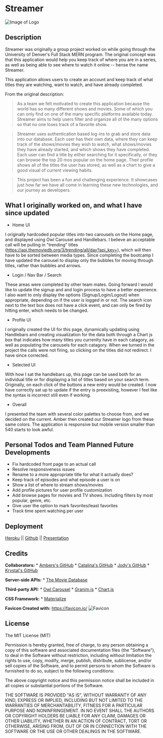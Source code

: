 # Streamer
![Image of Logo](./public/assets/img/streamer-logo.png)

## Description 
Streamer was originally a group project worked on while going through the University of Denver's Full Stack MERN program. The original concept was that this application would help you keep track of where you are in a series, as well as being able to see where to watch it online -- hense the name Streamer. 

This application allows users to create an account and keep track of what titles they are watching, want to watch, and have already completed. 

From the original description: 

>As a team we felt motivated to create this application because the world has so many different shows and movies. 
>Some of which you can only find on one of the many specific platforms available today. Streamer aims to help users filter and organize
>all of the many options so that no one loses track of a favorite show.

>Streamer uses authentication based log-ins to grab and store data into our database. 
>Each user has their own data, where they can keep track of the shows/movies they wish to watch, 
>what shows/movies they have already started, and which shows they have completed.
>Each user can find a title by either searching for it specifically, or they can browse the top 20
>mos popular on the home page. Their profile shows all of the titles the user has stored, as well as a chart to give a good visual
>of current viewing habits.

>This project has been a fun and challenging experience. It showcases just how far we have all come
>in learning these new technologies, and our journey as developers.


## What I originally worked on, and what I have since updated

* Home UI

I originally hardcoded popular titles into two carousels on the Home page, and displayed using Owl Carousel and Handlebars. I believe an acceptable call will be pulling in "trending" titles (https://api.themoviedb.org/3/trending/all/day?api_key=), which will then have to be sorted between media types. Since completing the bootcamp I have updated the carousel to display only the bubbles for moving through titles, rather than bubbles and arrows.

* Login / Nav Bar / Search

These areas were completed by other team mates. Going forward I would like to update the signup and and login process to have a better experience. I also want to only display the options (Signup/Login/Logout) when appropriate, depending on if the user is logged in or not. The search icon next to the text box does not have a click event, and can only be fired by hitting enter, which needs to be changed.

* Profile UI

I originally created the UI for this page, dynamically updating using Handlebars and creating visualization for the data both through a Chart js box that indicates how many titles you currenlty have in each catagory, as well as populating the carousels for each catagory. When we turned in the project the calls were not firing, so clicking on the titles did not redirect. I have since corrected.

* Selected UI

With how I sat the handlebars up, this page can be used both for an individual title or for displaying a list of titles based on your search term. Originally, on each click of the buttons a new entry would be created. I now have correctly sat up to update if the entry is preexisting, however I feel like the syntax is incorrect still even if working.

* Overall

I presented the team with several color palettes to choose from, and we decided on the current. Amber then created our Streamer logo from these same colors. The application is responsive but mobile version smaller than 540 starts to look awful.


## Personal Todos and Team Planned Future Developments

* Fix hardcoded front page to an actual call
* Resolve responsiveness issues
* Rename to a more appropriate title for what it actually does?
* Keep track of episodes and what episode a user is on
* Show a list of where to stream shows/movies
* Add profile pictures for user profile customization
* Add browse pages for movies and TV shows. Including filters by most popular, genre, etc.
* Give user the option to mark favorites/least favorites
* Track time spent watching per user


## Deployment 
[Heroku](https://infinite-cliffs-65236.herokuapp.com/) ||
[Github](https://github.com/kacox1251/Streamer) ||
[Presentation](https://docs.google.com/presentation/d/1UdXNs89kjtn8vqJ2SLocVmhPUWjGqlNWaOq3ye4Sc0A/edit?usp=sharing)


## Credits

__Collaborators:__
    * [Ambers's GitHub](https://github.com/ambernina)
    * [Catalina's GitHub](https://github.com/catalinarose1361)
    * [Jody's GitHub](https://github.com/missjody)
    * [Krystal's GitHub](https://github.com/kacox1251)

__Server-side APIs:__
    * [The Movie Database](https://www.themoviedb.org/)

__Third-party API:__
    * [Owl Carousel](https://owlcarousel2.github.io/OwlCarousel2/)
    * [Granim.js](https://sarcadass.github.io/granim.js/index.html)
    * [Chart.js](https://www.chartjs.org/)

__CSS Framework:__
    * [Materialize](https://materializecss.com/)

__Favicon Created with:__
https://favicon.io/
![Favicon](./public/assets/img/favicon_io/favicon-16x16.png) 


## License

The MIT License (MIT)

Permission is hereby granted, free of charge, to any person obtaining a copy
of this software and associated documentation files (the "Software"), to deal
in the Software without restriction, including without limitation the rights
to use, copy, modify, merge, publish, distribute, sublicense, and/or sell
copies of the Software, and to permit persons to whom the Software is
furnished to do so, subject to the following conditions:

The above copyright notice and this permission notice shall be included in all
copies or substantial portions of the Software.

THE SOFTWARE IS PROVIDED "AS IS", WITHOUT WARRANTY OF ANY KIND, EXPRESS OR
IMPLIED, INCLUDING BUT NOT LIMITED TO THE WARRANTIES OF MERCHANTABILITY,
FITNESS FOR A PARTICULAR PURPOSE AND NONINFRINGEMENT. IN NO EVENT SHALL THE
AUTHORS OR COPYRIGHT HOLDERS BE LIABLE FOR ANY CLAIM, DAMAGES OR OTHER
LIABILITY, WHETHER IN AN ACTION OF CONTRACT, TORT OR OTHERWISE, ARISING FROM,
OUT OF OR IN CONNECTION WITH THE SOFTWARE OR THE USE OR OTHER DEALINGS IN THE
SOFTWARE.
